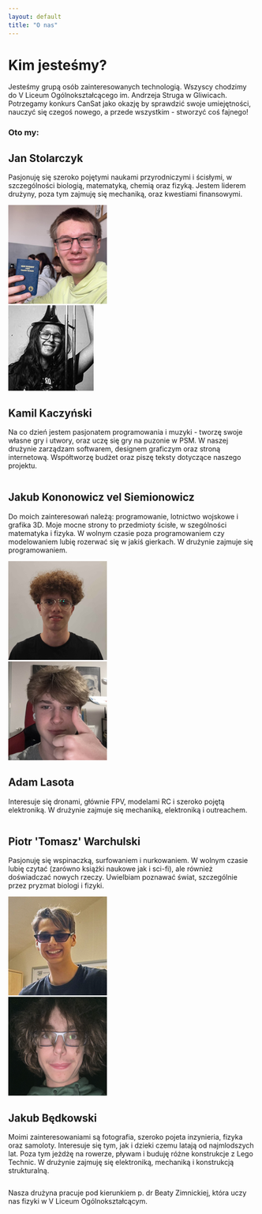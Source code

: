 ```yaml
---
layout: default
title: "O nas"
---
```


# Kim jesteśmy?

Jesteśmy grupą osób zainteresowanych technologią. Wszyscy chodzimy do V Liceum Ogólnokształcącego im. Andrzeja Struga w Gliwicach. Potrzegamy konkurs CanSat jako okazję by sprawdzić swoje umiejętności, nauczyć się czegoś nowego, a przede wszystkim - stworzyć coś fajnego! 


### Oto my:

<div class="card-container">
    <div class="card card-person">
        <div>
            <h2>Jan Stolarczyk</h2>
            <p>
                Pasjonuję się szeroko pojętymi naukami przyrodniczymi i ścisłymi, w szczególności biologią, matematyką, chemią oraz fizyką. Jestem liderem drużyny, poza tym zajmuję się mechaniką, oraz kwestiami finansowymi.
            </p>
        </div>
        <img class="avatar" src="assets/avatars/jan.png" alt="Jan Stolarczyk">
    </div>
    <div class="card card-person">
        <img class="avatar" src="assets/avatars/kamil.png" alt="Kamil Kaczyński">
        <div class="column">
            <h2>Kamil Kaczyński</h2>
            <p>
                Na co dzień jestem pasjonatem programowania i muzyki - tworzę swoje własne gry i utwory, oraz uczę się gry na puzonie w PSM. W naszej drużynie zarządzam softwarem, designem graficzym oraz stroną internetową. Współtworzę budżet oraz piszę teksty dotyczące naszego projektu.
            </p>
        </div>
    </div>
    <div class="card card-person">
        <div>
        <h2>Jakub Kononowicz vel Siemionowicz</h2>
        <p>
            Do moich zainteresowań należą: programowanie, lotnictwo wojskowe i grafika 3D. Moje mocne strony to przedmioty ścisłe, w szególności matematyka i fizyka. W wolnym czasie poza programowaniem czy modelowaniem lubię rozerwać się w jakiś gierkach. W drużynie zajmuje się programowaniem.
        </p>
        </div>
        <img class="avatar" src="assets/avatars/kubakvs.png" alt="Jakub Kononowicz vel Siemionowicz">
    </div>
    <div class="card card-person">
        <img class="avatar" src="assets/avatars/adam.png" alt="Adam Lasota">
        <div class="column">
            <h2>Adam Lasota</h2>
            <p>
                Interesuje się dronami, głównie FPV, modelami RC i szeroko pojętą elektroniką. W drużynie zajmuje się mechaniką, elektroniką i outreachem.
            </p>
        </div>
    </div>
    <div class="card card-person">
        <div>
        <h2>Piotr 'Tomasz' Warchulski</h2>
        <p>
            Pasjonuję się wspinaczką, surfowaniem i nurkowaniem. W wolnym czasie lubię czytać (zarówno książki naukowe jak i sci-fi), ale również doświadczać nowych rzeczy. Uwielbiam poznawać świat, szczególnie przez pryzmat biologi i fizyki.
        </p>
        </div>
        <img class="avatar" src="assets/avatars/piotr.png" alt="Piotr Warchulski">
    </div>
    <div class="card card-person">
        <img class="avatar" src="assets/avatars/kubab.png" alt="Jakub Będkowski">
        <div class="column">
            <h2>Jakub Będkowski</h2>
            <p>
                Moimi zainteresowaniami są fotografia, szeroko pojeta inzynieria, fizyka oraz samoloty. Interesuje się tym, jak i dzieki czemu latają od najmlodszych lat. Poza tym jeżdżę na rowerze, pływam i buduję różne konstrukcje z Lego Technic. W drużynie zajmuję się elektroniką, mechaniką i konstrukcją strukturalną. 
            </p>
        </div>
    </div>
</div>

Nasza drużyna pracuje pod kierunkiem p. dr Beaty Zimnickiej, która uczy nas fizyki w V Liceum Ogólnokształcącym.
